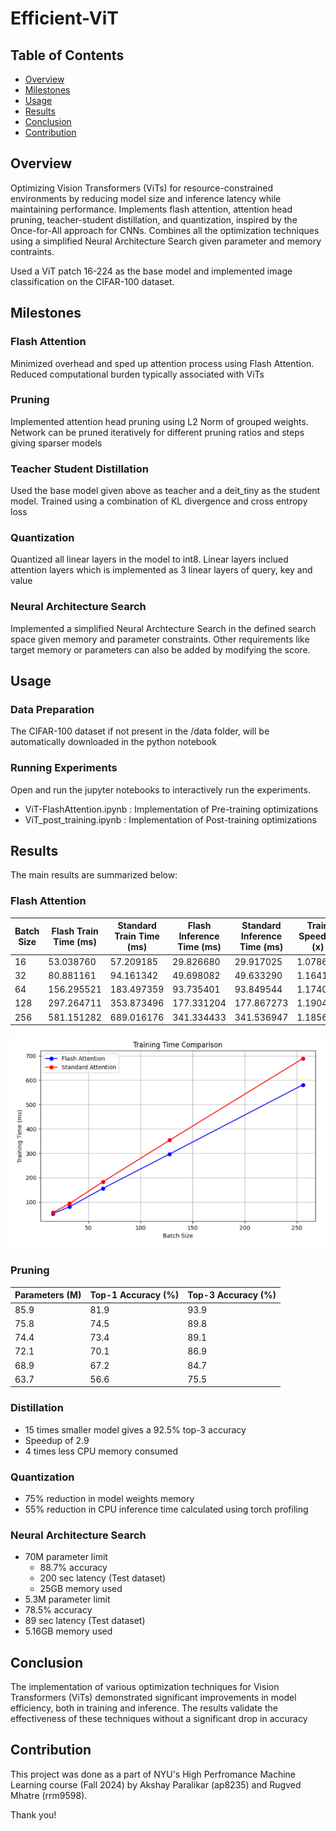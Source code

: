 # Efficient-ViT
## Table of Contents

- [Overview](#overview)
- [Milestones](#milestones)
- [Usage](#usage)
- [Results](#results)
- [Conclusion](#conclusion)
- [Contribution](#contribution)

## Overview <a name="overview"></a>
Optimizing Vision Transformers (ViTs) for resource-constrained environments by reducing model size and inference latency while maintaining performance. Implements flash attention, attention head pruning, teacher-student distillation, and quantization, inspired by the Once-for-All approach for CNNs. Combines all the optimization techniques using a simplified Neural Architecture Search given parameter and memory contraints.

Used a ViT patch 16-224 as the base model and implemented image classification on the CIFAR-100 dataset.

## Milestones  <a name="milestones"></a>

### Flash Attention
Minimized overhead and sped up attention process using Flash Attention.
Reduced computational burden typically associated with ViTs

### Pruning
Implemented attention head pruning using L2 Norm of grouped weights. Network can be pruned iteratively for different pruning ratios and steps giving sparser models

### Teacher Student Distillation
Used the base model given above as teacher and a deit_tiny as the student model. Trained using a combination of KL divergence and cross entropy loss

### Quantization
Quantized all linear layers in the model to int8. Linear layers inclued attention layers which is implemented as 3 linear layers of query, key and value

### Neural Architecture Search
Implemented a simplified Neural Archtecture Search in the defined search space given memory and parameter constraints. Other requirements like target memory or parameters can also be added by modifying the score.

## Usage <a name="usage"></a>

### Data Preparation
The CIFAR-100 dataset if not present in the /data folder, will be automatically downloaded in the python notebook

### Running Experiments

Open and run the jupyter notebooks to interactively run the experiments.
- ViT-FlashAttention.ipynb : Implementation of Pre-training optimizations
- ViT_post_training.ipynb : Implementation of Post-training optimizations

## Results <a name="results"></a>

The main results are summarized below:

### Flash Attention

| Batch Size | Flash Train Time (ms) | Standard Train Time (ms) | Flash Inference Time (ms) | Standard Inference Time (ms) | Train Speedup (x) | Inference Speedup (x) |
|------------|------------------------|--------------------------|----------------------------|------------------------------|--------------------|-----------------------|
| 16         | 53.038760             | 57.209185               | 29.826680                 | 29.917025                   | 1.078630          | 1.003029             |
| 32         | 80.881161             | 94.161342               | 49.698082                 | 49.633290                   | 1.164194          | 0.998696             |
| 64         | 156.295521            | 183.497359              | 93.735401                 | 93.849544                   | 1.174041          | 1.001218             |
| 128        | 297.264711            | 353.873496              | 177.331204                | 177.867273                  | 1.190432          | 1.003023             |
| 256        | 581.151282            | 689.016176              | 341.334433                | 341.536947                  | 1.185606          | 1.000593             |


![Training Time Comparison](images/diagram.png)



### Pruning

| Parameters (M) | Top-1 Accuracy (%) | Top-3 Accuracy (%) |
|----------------|--------------------|--------------------|
| 85.9           | 81.9              | 93.9              |
| 75.8           | 74.5              | 89.8              |
| 74.4           | 73.4              | 89.1              |
| 72.1           | 70.1              | 86.9              |
| 68.9           | 67.2              | 84.7              |
| 63.7           | 56.6              | 75.5              |


### Distillation
- 15 times smaller model gives a 92.5% top-3 accuracy 
- Speedup of 2.9
- 4 times less CPU memory consumed

### Quantization
- 75% reduction in model weights memory
- 55% reduction in CPU inference time calculated using torch profiling

### Neural Architecture Search
- 70M parameter limit
  -  88.7% accuracy
  -  200 sec latency (Test dataset)
  -  25GB memory used
-  5.3M parameter limit
  - 78.5% accuracy
  - 89 sec latency (Test dataset)
  - 5.16GB memory used

## Conclusion <a name="conclusion"></a>

The implementation of various optimization techniques for Vision Transformers (ViTs) demonstrated significant improvements in model efficiency, both in training and inference. The results validate the effectiveness of these techniques without a significant drop in accuracy

## Contribution<a name="contribution"></a>

This project was done as a part of NYU's High Perfromance Machine Learning course (Fall 2024) by Akshay Paralikar (ap8235) and Rugved Mhatre (rrm9598).

Thank you!

